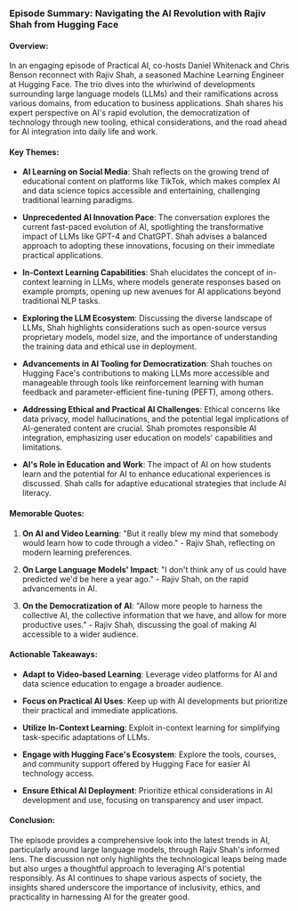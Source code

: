 ### Episode Summary: Navigating the AI Revolution with Rajiv Shah from Hugging Face

#### Overview:
In an engaging episode of Practical AI, co-hosts Daniel Whitenack and Chris Benson reconnect with Rajiv Shah, a seasoned Machine Learning Engineer at Hugging Face. The trio dives into the whirlwind of developments surrounding large language models (LLMs) and their ramifications across various domains, from education to business applications. Shah shares his expert perspective on AI's rapid evolution, the democratization of technology through new tooling, ethical considerations, and the road ahead for AI integration into daily life and work.

#### Key Themes:

- **AI Learning on Social Media**: Shah reflects on the growing trend of educational content on platforms like TikTok, which makes complex AI and data science topics accessible and entertaining, challenging traditional learning paradigms.

- **Unprecedented AI Innovation Pace**: The conversation explores the current fast-paced evolution of AI, spotlighting the transformative impact of LLMs like GPT-4 and ChatGPT. Shah advises a balanced approach to adopting these innovations, focusing on their immediate practical applications.

- **In-Context Learning Capabilities**: Shah elucidates the concept of in-context learning in LLMs, where models generate responses based on example prompts, opening up new avenues for AI applications beyond traditional NLP tasks.

- **Exploring the LLM Ecosystem**: Discussing the diverse landscape of LLMs, Shah highlights considerations such as open-source versus proprietary models, model size, and the importance of understanding the training data and ethical use in deployment.

- **Advancements in AI Tooling for Democratization**: Shah touches on Hugging Face's contributions to making LLMs more accessible and manageable through tools like reinforcement learning with human feedback and parameter-efficient fine-tuning (PEFT), among others.

- **Addressing Ethical and Practical AI Challenges**: Ethical concerns like data privacy, model hallucinations, and the potential legal implications of AI-generated content are crucial. Shah promotes responsible AI integration, emphasizing user education on models' capabilities and limitations.

- **AI's Role in Education and Work**: The impact of AI on how students learn and the potential for AI to enhance educational experiences is discussed. Shah calls for adaptive educational strategies that include AI literacy.

#### Memorable Quotes:

1. **On AI and Video Learning**: "But it really blew my mind that somebody would learn how to code through a video." - Rajiv Shah, reflecting on modern learning preferences.
   
2. **On Large Language Models' Impact**: "I don't think any of us could have predicted we'd be here a year ago." - Rajiv Shah, on the rapid advancements in AI.

3. **On the Democratization of AI**: "Allow more people to harness the collective AI, the collective information that we have, and allow for more productive uses." - Rajiv Shah, discussing the goal of making AI accessible to a wider audience.

#### Actionable Takeaways:

- **Adapt to Video-based Learning**: Leverage video platforms for AI and data science education to engage a broader audience.
  
- **Focus on Practical AI Uses**: Keep up with AI developments but prioritize their practical and immediate applications.

- **Utilize In-Context Learning**: Exploit in-context learning for simplifying task-specific adaptations of LLMs.

- **Engage with Hugging Face's Ecosystem**: Explore the tools, courses, and community support offered by Hugging Face for easier AI technology access.

- **Ensure Ethical AI Deployment**: Prioritize ethical considerations in AI development and use, focusing on transparency and user impact.

#### Conclusion:
The episode provides a comprehensive look into the latest trends in AI, particularly around large language models, through Rajiv Shah's informed lens. The discussion not only highlights the technological leaps being made but also urges a thoughtful approach to leveraging AI's potential responsibly. As AI continues to shape various aspects of society, the insights shared underscore the importance of inclusivity, ethics, and practicality in harnessing AI for the greater good.
